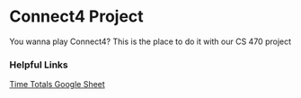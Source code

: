 # **Connect4 Project**
You wanna play Connect4? This is the place to do it with our CS 470 project
### **Helpful Links**
[Time Totals Google Sheet](https://docs.google.com/spreadsheets/d/1_OYds0FmTt2VVm5j12qnNifMtJrqMlMU-hGjGXGDfv8/edit#gid=0)

